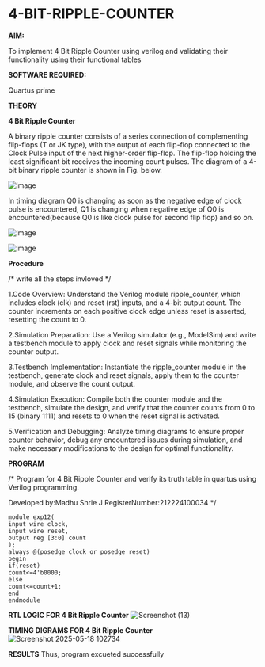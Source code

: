 # 4-BIT-RIPPLE-COUNTER

**AIM:**

To implement  4 Bit Ripple Counter using verilog and validating their functionality using their functional tables

**SOFTWARE REQUIRED:**

Quartus prime

**THEORY**

**4 Bit Ripple Counter**

A binary ripple counter consists of a series connection of complementing flip-flops (T or JK type), with the output of each flip-flop connected to the Clock Pulse input of the next higher-order flip-flop. The flip-flop holding the least significant bit receives the incoming count pulses. The diagram of a 4-bit binary ripple counter is shown in Fig. below.

![image](https://github.com/naavaneetha/4-BIT-RIPPLE-COUNTER/assets/154305477/cb4b74d4-31ab-4359-95d0-d22e67daba13)

In timing diagram Q0 is changing as soon as the negative edge of clock pulse is encountered, Q1 is changing when negative edge of Q0 is encountered(because Q0 is like clock pulse for second flip flop) and so on.

![image](https://github.com/naavaneetha/4-BIT-RIPPLE-COUNTER/assets/154305477/a573a7d6-014e-4e54-93e6-e2ac9530960b)

![image](https://github.com/naavaneetha/4-BIT-RIPPLE-COUNTER/assets/154305477/85e1958a-2fc1-49bb-9a9f-d58ccbf3663c)

**Procedure**

/* write all the steps invloved */

1.Code Overview: Understand the Verilog module ripple_counter, which includes clock (clk) and reset (rst) inputs, and a 4-bit output count. The counter increments on each positive clock edge unless reset is asserted, resetting the count to 0.

2.Simulation Preparation: Use a Verilog simulator (e.g., ModelSim) and write a testbench module to apply clock and reset signals while monitoring the counter output.

3.Testbench Implementation: Instantiate the ripple_counter module in the testbench, generate clock and reset signals, apply them to the counter module, and observe the count output.

4.Simulation Execution: Compile both the counter module and the testbench, simulate the design, and verify that the counter counts from 0 to 15 (binary 1111) and resets to 0 when the reset signal is activated.

5.Verification and Debugging: Analyze timing diagrams to ensure proper counter behavior, debug any encountered issues during simulation, and make necessary modifications to the design for optimal functionality.


**PROGRAM**

/* Program for 4 Bit Ripple Counter and verify its truth table in quartus using Verilog programming.

 Developed by:Madhu Shrie J 
 RegisterNumber:212224100034
*/
```
module exp12(
input wire clock,
input wire reset,
output reg [3:0] count
);
always @(posedge clock or posedge reset)
begin
if(reset)
count<=4'b0000;
else
count<=count+1;
end
endmodule

```

**RTL LOGIC FOR 4 Bit Ripple Counter**
![Screenshot (13)](https://github.com/user-attachments/assets/9ee28501-60fd-4f7f-a091-f66f879ffd27)

**TIMING DIGRAMS FOR 4 Bit Ripple Counter**
![Screenshot 2025-05-18 102734](https://github.com/user-attachments/assets/2d8c88ce-70f3-4b06-be9e-61fe1eb2a6b7)

**RESULTS**
Thus, program excueted successfully
